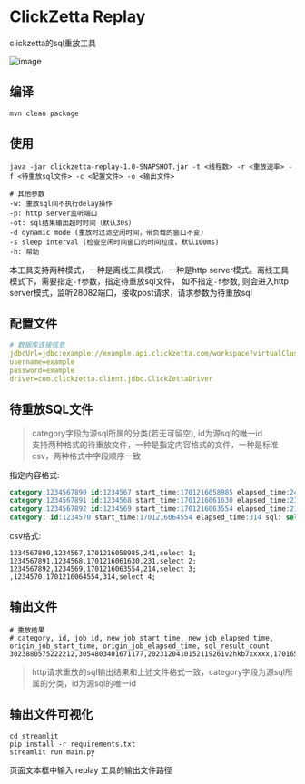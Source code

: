 # ClickZetta Replay
clickzetta的sql重放工具

![image](https://github.com/user-attachments/assets/633843c8-a28b-4514-ab40-1cae6c505637)

## 编译
```shell
mvn clean package
```

## 使用
```shell
java -jar clickzetta-replay-1.0-SNAPSHOT.jar -t <线程数> -r <重放速率> -f <待重放sql文件> -c <配置文件> -o <输出文件>

# 其他参数
-w: 重放sql间不执行delay操作
-p: http server监听端口
-ot: sql结果输出超时时间（默认30s）
-d dynamic mode (重放时过滤空闲时间，带负载的窗口不变)
-s sleep interval (检查空闲时间窗口的时间粒度，默认100ms)
-h: 帮助
```
本工具支持两种模式，一种是离线工具模式，一种是http server模式。离线工具模式下，需要指定`-f`参数，指定待重放sql文件，
如不指定`-f`参数, 则会进入http server模式，监听28082端口，接收post请求，请求参数为待重放sql

## 配置文件
```yaml
# 数据库连接信息
jdbcUrl=jdbc:example://example.api.clickzetta.com/workspace?virtualCluster=example&schema=example
username=example
password=example
driver=com.clickzetta.client.jdbc.ClickZettaDriver
```

## 待重放SQL文件
> category字段为源sql所属的分类(若无可留空), id为源sql的唯一id \
> 支持两种格式的待重放文件，一种是指定内容格式的文件，一种是标准csv，两种格式中字段顺序一致

指定内容格式:
```sql
category:1234567890 id:1234567 start_time:1701216058985 elapsed_time:241 sql: select 1;
category:1234567891 id:1234568 start_time:1701216061630 elapsed_time:231 sql: select 2;
category:1234567892 id:1234569 start_time:1701216063554 elapsed_time:214 sql: select 3;
category: id:1234570 start_time:1701216064554 elapsed_time:314 sql: select 4;
```

csv格式:
```csv
1234567890,1234567,1701216058985,241,select 1;
1234567891,1234568,1701216061630,231,select 2;
1234567892,1234569,1701216063554,214,select 3;
,1234570,1701216064554,314,select 4;
```

## 输出文件
```
# 重放结果
# category, id, job_id, new_job_start_time, new_job_elapsed_time, origin_job_start_time, origin_job_elapsed_time, sql_result_count
3023880575222212,3054803401671177,2023120410152119261v2hkb7xxxxx,1701656121200,27584,1701216058985,241,0
```
> http请求重放的sql输出结果和上述文件格式一致，category字段为源sql所属的分类，id为源sql的唯一id

## 输出文件可视化

```
cd streamlit
pip install -r requirements.txt
streamlit run main.py
```

页面文本框中输入 replay 工具的输出文件路径
